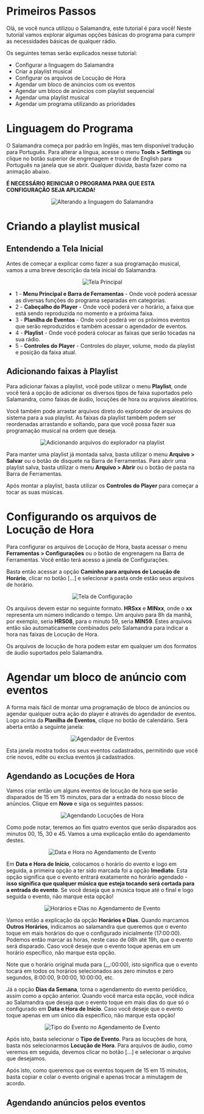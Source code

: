 # Primeiros Passos

Olá, se você nunca utilizou o Salamandra, este tutorial é para você! Neste tutorial vamos explorar algumas opções básicas do programa para cumprir as necessidades básicas de qualquer rádio.

Os seguintes temas serão explicados nesse tutorial:

* Configurar a linguagem do Salamandra
* Criar a playlist musical
* Configurar os arquivos de Locução de Hora
* Agendar um bloco de anúncios com os eventos
* Agendar um bloco de anúncios com playlist sequencial
* Agendar uma playlist musical
* Agendar um programa utilizando as prioridades

# Linguagem do Programa

O Salamandra começa por padrão em Inglês, mas tem disponível tradução para Português. Para alterar a língua, acesse o menu **Tools > Settings** ou clique no botão superior de engrenagem e troque de English para Português na janela que se abrir. Qualquer dúvida, basta fazer como na animação abaixo.

**É NECESSÁRIO REINICIAR O PROGRAMA PARA QUE ESTA CONFIGURAÇÃO SEJA APLICADA!**

<p align="center">
	<img src="Images/ChangingLanguage.webp" alt="Alterando a linguagem do Salamandra"/>
</p>

# Criando a playlist musical

## Entendendo a Tela Inicial

Antes de começar a explicar como fazer a sua programação musical, vamos a uma breve descrição da tela inicial do Salamandra.

<p align="center">
	<img src="Images/MainWindow.png" alt="Tela Principal"/>
</p>

* 1 - **Menu Principal e Barra de Ferramentas** - Onde você poderá acessar as diversas funções do programa separadas em categorias.
* 2 - **Cabeçalho do Player** - Onde você poderá ver o horário, a faixa que está sendo reproduzida no momento e a próxima faixa.  
* 3 - **Planilha de Eventos** - Onde você poderá ver os próximos eventos que serão reproduzidos e também acessar o agendador de eventos.
* 4 - **Playlist** - Onde você poderá colocar as faixas que serão tocadas na sua rádio.
* 5 - **Controles do Player** - Controles do player, volume, modo da playlist e posição da faixa atual.

## Adicionando faixas à Playlist

Para adicionar faixas a playlist, você pode utilizar o menu **Playlist**, onde você terá a opção de adicionar os diversos tipos de faixa suportados pelo Salamandra, como faixas de áudio, locuções de hora ou arquivos aleatórios. 

Você também pode arrastar arquivos direto do explorador de arquivos do sistema para a sua playlist. As faixas da playlist também podem ser reordenadas arrastando e soltando, para que você possa fazer sua programação musical na ordem que deseja.

<p align="center">
	<img src="Images/PlaylistDragDrop.webp" alt="Adicionando arquivos do explorador na playlist"/>
</p>

Para manter uma playlist já montada salva, basta utilizar o menu **Arquivo > Salvar** ou o botão de disquete na Barra de Ferramentas. Para abrir uma playlist salva, basta utilizar o menu **Arquivo > Abrir** ou o botão de pasta na Barra de Ferramentas.

Após montar a playlist, basta utilizar os **Controles do Player** para começar a tocar as suas músicas. 

# Configurando os arquivos de Locução de Hora

Para configurar os arquivos de Locução de Hora, basta acessar o menu **Ferramentas > Configurações** ou o botão de engrenagem na Barra de Ferramentas. Você então terá acesso a janela de Configurações.

Basta então acessar a opção **Caminho para arquivos de Locução de Horário**, clicar no botão [...] e selecionar a pasta onde estão seus arquivos de horário.

<p align="center">
	<img src="Images/SettingsWindow.png" alt="Tela de Configuração"/>
</p>

Os arquivos devem estar no seguinte formato. **HRSxx** e **MINxx**, onde o **xx** representa um número indicando o tempo. Um arquivo para 8h da manhã, por exemplo, seria **HRS08**, para o minuto 59, seria **MIN59**. Estes arquivos então são automaticamente combinados pelo Salamandra para indicar a hora nas faixas de Locução de Hora.

Os arquivos de locução de hora podem estar em qualquer um dos formatos de áudio suportados pelo Salamandra.

# Agendar um bloco de anúncio com eventos

A forma mais fácil de montar uma programação de bloco de anúncios ou agendar qualquer outra ação do player é através do agendador de eventos. Logo acima da **Planilha de Eventos**, clique no botão de calendário. Será aberta então a seguinte janela:

<p align="center">
	<img src="Images/EventListWindow.png" alt="Agendador de Eventos"/>
</p>

Esta janela mostra todos os seus eventos cadastrados, permitindo que você crie novos, edite ou exclua eventos já cadastrados.

## Agendando as Locuções de Hora

Vamos criar então um alguns eventos de locução de hora que serão disparados de 15 em 15 minutos, para dar a entrada do nosso bloco de anúncios. Clique em **Novo** e siga os seguintes passos:

<p align="center">
	<img src="Images/SchedulingTimeAnnouncements.webp" alt="Agendando Locuções de Hora"/>
</p>

Como pode notar, teremos ao fim quatro eventos que serão disparados aos minutos 00, 15, 30 e 45. Vamos a uma explicação então do agendamento destes.

<p align="center">
	<img src="Images/EventWindow_DateAndTime.png" alt="Data e Hora no Agendamento de Evento"/>
</p>

Em **Data e Hora de Início**, colocamos o horário do evento e logo em seguida, a primeira opção a ter sido marcada foi a opção **Imediato**. Esta opção significa que o evento entrará exatamente no horário agendado - **isso significa que qualquer música que esteja tocando será cortada para a entrada do evento**. Se você deseja que a música toque até o final e logo seguida o evento, não marque esta opção!

<p align="center">
	<img src="Images/EventWindow_TimeAndDays.png" alt="Horários e Dias no Agendamento de Evento"/>
</p>

Vamos então a explicação da opção **Horários e Dias**. Quando marcamos **Outros Horários**, indicamos ao salamandra que queremos que o evento toque em mais horários do que o configurado inicialmente (17:00:00). Podemos então marcar as horas, neste caso de 08h até 19h, que o evento será disparado. Caso você deseje que o evento toque apenas em um horário específico, não marque esta opção. 

Note que o horário original muda para (__:00:00), isto significa que o evento tocará em todos os horários selecionados aos zero minutos e zero segundos, 8:00:00, 9:00:00, 10:00:00, etc.

Já a opção **Dias da Semana**, torna o agendamento do evento periódico, assim como a opção anterior. Quando você marca esta opção, você indica ao Salamandra que deseja que o evento toque em mais dias do que só o configurado em **Data e Hora de Início**. Caso você deseje que o evento toque apenas em um único dia específico, não marque esta opção!

<p align="center">
	<img src="Images/EventWindow_EventType.png" alt="Tipo do Evento no Agendamento de Evento"/>
</p>

Após isto, basta selecionar o **Tipo de Evento**. Para as locuções de hora, basta nós selecionarmos **Locução de Hora**. Para arquivos de áudio, como veremos em seguida, devemos clicar no botão [...] e selecionar o arquivo que desejamos.

Após isto, como queremos que os eventos toquem de 15 em 15 minutos, basta copiar e colar o evento original e apenas trocar a minutagem de acordo.

## Agendando anúncios pelos eventos